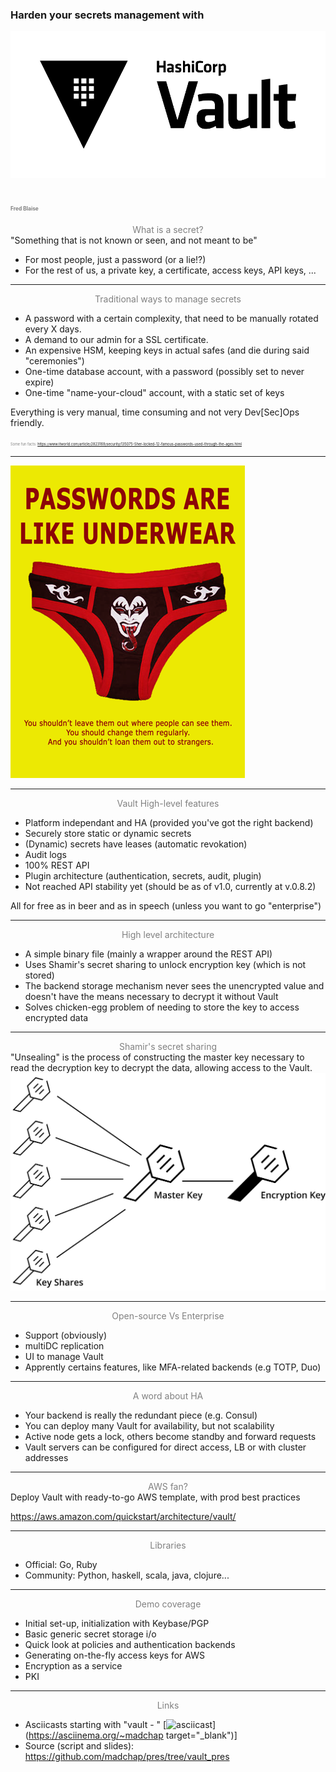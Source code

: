 ### Harden your secrets management with 
![hashicorpvault](assets/Vault_PrimaryLogo_FullColor.png?style=centerimg)

<span style="color:gray; font-size:0.4em">Fred Blaise</span>
--- 
<span style="color:gray; display:block; text-align:center">What is a secret?</span>
"Something that is not known or seen, and not meant to be"

- For most people, just a password (or a lie!?)
- For the rest of us, a private key, a certificate, access keys, API keys, ...

---
<span style="color:gray; display:block; text-align:center">Traditional ways to manage secrets</span>
- A password with a certain complexity, that need to be manually rotated every X days.
- A demand to our admin for a SSL certificate.
- An expensive HSM, keeping keys in actual safes (and die during said "ceremonies")
- One-time database account, with a password (possibly set to never expire)
- One-time "name-your-cloud" account, with a static set of keys

Everything is very manual, time consuming and not very Dev[Sec]Ops friendly.

 <span style="color:gray; font-size:0.4em">Some fun facts: https://www.itworld.com/article/2823169/security/135075-Sher-locked-12-famous-passwords-used-through-the-ages.html</span>

---
![keys_graph](assets/passwords_like_underwear.png?style=centerimg)

---
<span style="color:gray; display:block; text-align:center">Vault High-level features</span>
- Platform independant and HA (provided you've got the right backend)
- Securely store static or dynamic secrets
- (Dynamic) secrets have leases (automatic revokation)
- Audit logs
- 100% REST API
- Plugin architecture (authentication, secrets, audit, plugin)
- Not reached API stability yet (should be as of v1.0, currently at v.0.8.2)

All for free as in beer and as in speech (unless you want to go "enterprise")

---
<span style="color:gray; display:block; text-align:center">High level architecture</span>
- A simple binary file (mainly a wrapper around the REST API)
- Uses Shamir's secret sharing to unlock encryption key (which is not stored)
- The backend storage mechanism never sees the unencrypted value and doesn't have the means necessary to decrypt it without Vault
- Solves chicken-egg problem of needing to store the key to access encrypted data

---
<span style="color:gray; display:block; text-align:center">Shamir's secret sharing</span>
"Unsealing" is the process of constructing the master key necessary to read the decryption key to decrypt the data, allowing access to the Vault.
![keys_graph](https://github.com/madchap/pres/blob/vault_pres/assets/vault-shamir-secret-sharing-key-schema.svg?style=centerimg)

---
<span style="color:gray; display:block; text-align:center">Open-source Vs Enterprise</span>
* Support (obviously)
* multiDC replication
* UI to manage Vault
* Apprently certains features, like MFA-related backends (e.g TOTP, Duo)

---
<span style="color:gray; display:block; text-align:center">A word about HA</span>
* Your backend is really the redundant piece (e.g. Consul)
* You can deploy many Vault for availability, but not scalability
* Active node gets a lock, others become standby and forward requests
* Vault servers can be configured for direct access, LB or with cluster addresses

---
<span style="color:gray; display:block; text-align:center">AWS fan?</span>
Deploy Vault with ready-to-go AWS template, with prod best practices

https://aws.amazon.com/quickstart/architecture/vault/

---
<span style="color:gray; display:block; text-align:center">Libraries</span>
* Official: Go, Ruby
* Community: Python, haskell, scala, java, clojure...

---
<span style="color:gray; display:block; text-align:center">Demo coverage</span>
* Initial set-up, initialization with Keybase/PGP
* Basic generic secret storage i/o
* Quick look at policies and authentication backends
* Generating on-the-fly access keys for AWS
* Encryption as a service
* PKI

---
<span style="color:gray; display:block; text-align:center">Links</span>
* Asciicasts starting with "vault - " [![asciicast](https://asciinema.org/~madchap)](https://asciinema.org/~madchap target="_blank")]
* Source (script and slides): https://github.com/madchap/pres/tree/vault_pres
